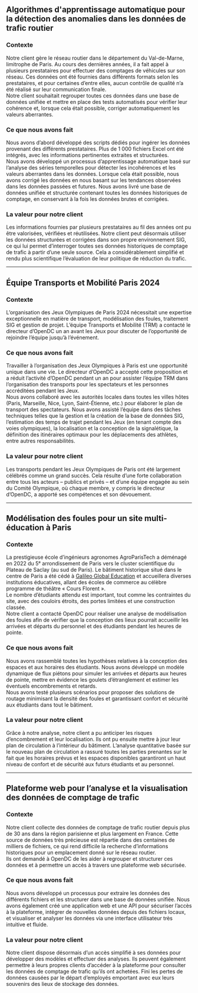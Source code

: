 ## Algorithmes d'apprentissage automatique pour la détection des anomalies dans les données de trafic routier

### Contexte 

Notre client gère le réseau routier dans le département du Val-de-Marne, limitrophe de Paris. Au cours des dernières années, il a fait appel à plusieurs prestataires pour effectuer des comptages de véhicules sur son réseau. Ces données ont été fournies dans différents formats selon les prestataires, et pour certaines d’entre elles, aucun contrôle de qualité n’a été réalisé sur leur communication finale.  
Notre client souhaitait regrouper toutes ces données dans une base de données unifiée et mettre en place des tests automatisés pour vérifier leur cohérence et, lorsque cela était possible, corriger automatiquement les valeurs aberrantes.  

### Ce que nous avons fait

Nous avons d’abord développé des scripts dédiés pour ingérer les données provenant des différents prestataires. Plus de 1 000 fichiers Excel ont été intégrés, avec les informations pertinentes extraites et structurées.  
Nous avons développé un processus d’apprentissage automatique basé sur l’analyse des séries temporelles pour détecter les incohérences et les valeurs aberrantes dans les données. Lorsque cela était possible, nous avons corrigé les données en nous basant sur les tendances observées dans les données passées et futures. Nous avons livré une base de données unifiée et structurée contenant toutes les données historiques de comptage, en conservant à la fois les données brutes et corrigées.  

### La valeur pour notre client

Les informations fournies par plusieurs prestataires au fil des années ont pu être valorisées, vérifiées et réutilisées. Notre client peut désormais utiliser les données structurées et corrigées dans son propre environnement SIG, ce qui lui permet d’interroger toutes ses données historiques de comptage de trafic à partir d’une seule source. Cela a considérablement simplifié et rendu plus scientifique l’évaluation de leur politique de réduction du trafic.  

---

## Équipe Transports et Mobilité Paris 2024

### Contexte 

L’organisation des Jeux Olympiques de Paris 2024 nécessitait une expertise exceptionnelle en matière de transport, modélisation des foules, traitement SIG et gestion de projet. L’équipe Transports et Mobilité (TRM) a contacté le directeur d’OpenDC un an avant les Jeux pour discuter de l’opportunité de rejoindre l’équipe jusqu’à l’événement.  

### Ce que nous avons fait

Travailler à l’organisation des Jeux Olympiques à Paris est une opportunité unique dans une vie. Le directeur d’OpenDC a accepté cette proposition et a réduit l’activité d’OpenDC pendant un an pour assister l’équipe TRM dans l’organisation des transports pour les spectateurs et les personnes accréditées pendant les Jeux.  
Nous avons collaboré avec les autorités locales dans toutes les villes hôtes (Paris, Marseille, Nice, Lyon, Saint-Étienne, etc.) pour élaborer le plan de transport des spectateurs. Nous avons assisté l’équipe dans des tâches techniques telles que la gestion et la création de la base de données SIG, l’estimation des temps de trajet pendant les Jeux (en tenant compte des voies olympiques), la localisation et la conception de la signalétique, la définition des itinéraires optimaux pour les déplacements des athlètes, entre autres responsabilités.  

### La valeur pour notre client

Les transports pendant les Jeux Olympiques de Paris ont été largement célébrés comme un grand succès. Cela résulte d’une forte collaboration entre tous les acteurs – publics et privés – et d’une équipe engagée au sein du Comité Olympique, où chaque membre, y compris le directeur d’OpenDC, a apporté ses compétences et son dévouement.  

---

## Modélisation des foules pour un site multi-éducation à Paris

### Contexte 

La prestigieuse école d’ingénieurs agronomes AgroParisTech a déménagé en 2022 du 5ᵉ arrondissement de Paris vers le cluster scientifique du Plateau de Saclay (au sud de Paris). Le bâtiment historique situé dans le centre de Paris a été cédé à [Galileo Global Education](https://www.ggeedu.fr/) et accueillera diverses institutions éducatives, allant des écoles de commerce au célèbre programme de théâtre « Cours Florent ».  
Le nombre d’étudiants attendu est important, tout comme les contraintes du site, avec des couloirs étroits, des portes limitées et une construction classée.  
Notre client a contacté OpenDC pour réaliser une analyse de modélisation des foules afin de vérifier que la conception des lieux pourrait accueillir les arrivées et départs du personnel et des étudiants pendant les heures de pointe.  

### Ce que nous avons fait

Nous avons rassemblé toutes les hypothèses relatives à la conception des espaces et aux horaires des étudiants. Nous avons développé un modèle dynamique de flux piétons pour simuler les arrivées et départs aux heures de pointe, mettre en évidence les goulets d’étranglement et estimer les éventuels encombrements et retards.  
Nous avons testé plusieurs scénarios pour proposer des solutions de routage minimisant la densité des foules et garantissant confort et sécurité aux étudiants dans tout le bâtiment.  

### La valeur pour notre client

Grâce à notre analyse, notre client a pu anticiper les risques d’encombrement et leur localisation. Ils ont pu ensuite mettre à jour leur plan de circulation à l’intérieur du bâtiment. L’analyse quantitative basée sur le nouveau plan de circulation a rassuré toutes les parties prenantes sur le fait que les horaires prévus et les espaces disponibles garantiront un haut niveau de confort et de sécurité aux futurs étudiants et au personnel.  

---

## Plateforme web pour l’analyse et la visualisation des données de comptage de trafic

### Contexte 

Notre client collecte des données de comptage de trafic routier depuis plus de 30 ans dans la région parisienne et plus largement en France. Cette source de données très précieuse est répartie dans des centaines de milliers de fichiers, ce qui rend difficile la recherche d’informations historiques pour un emplacement donné sur le réseau routier.  
Ils ont demandé à OpenDC de les aider à regrouper et structurer ces données et à permettre un accès à travers une plateforme web sécurisée.  

### Ce que nous avons fait

Nous avons développé un processus pour extraire les données des différents fichiers et les structurer dans une base de données unifiée. Nous avons également créé une application web et une API pour sécuriser l’accès à la plateforme, intégrer de nouvelles données depuis des fichiers locaux, et visualiser et analyser les données via une interface utilisateur très intuitive et fluide.  

### La valeur pour notre client

Notre client dispose désormais d’un accès simplifié à ses données pour développer des modèles et effectuer des analyses. Ils peuvent également permettre à leurs propres clients d’accéder à la plateforme pour consulter les données de comptage de trafic qu’ils ont achetées. Fini les pertes de données causées par le départ d’employés emportant avec eux leurs souvenirs des lieux de stockage des données.  
